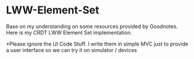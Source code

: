 # LWW-Element-Set

Base on my understanding on some resources provided by Goodnotes.
Here is my CRDT LWW Element Set implementation.

*Please ignore the UI Code Stuff. I write them in simple MVC just to provide a user interface so we can try it on simulator / devices
